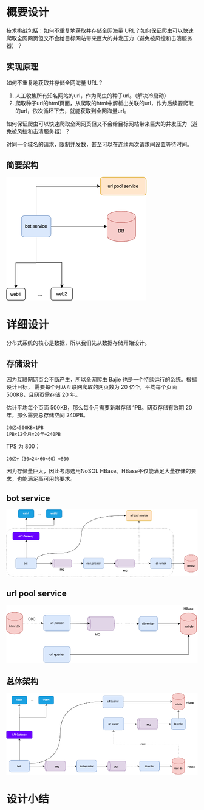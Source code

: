 # 概要设计
技术挑战包括：如何不重复地获取并存储全网海量 URL？如何保证爬虫可以快速爬取全网网页但又不会给目标网站带来巨大的并发压力（避免被风控和击溃服务器）？
## 实现原理
如何不重复地获取并存储全网海量 URL？
1. 人工收集所有知名网站的url，作为爬虫的种子url。（解决冷启动）
2. 爬取种子url的html页面，从爬取的html中解析出关联的url，作为后续要爬取的url，依次循环下去，就能获取到全网海量url。

如何保证爬虫可以快速爬取全网网页但又不会给目标网站带来巨大的并发压力（避免被风控和击溃服务器）？

对同一个域名的请求，限制并发数，甚至可以在连续两次请求间设置等待时间。

## 简要架构
![Resilience](./../pictures/bot/brief.drawio.png)

# 详细设计
分布式系统的核心是数据，所以我们先从数据存储开始设计。
## 存储设计
因为互联网网页会不断产生，所以全网爬虫 Bajie 也是一个持续运行的系统。根据设计目标， 需要每个月从互联网爬取的网页数为 20 亿个，平均每个页面 500KB，且网页需存储 20 年。

估计平均每个页面 500KB，那么每个月需要新增存储 1PB。网页存储有效期 20 年，那么需要总存储空间 240PB。
```shell
20亿×500KB=1PB
1PB×12个月×20年=240PB
```
TPS 为 800：
```shell
20亿÷（30×24×60×60）≈800
```
因为存储量巨大，因此考虑选用NoSQL HBase。HBase不仅能满足大量存储的要求，也能满足高可用的要求。

## bot service
![Resilience](./../pictures/bot/bot_service.drawio.png)

## url pool service

![Resilience](./../pictures/bot/url_pool.drawio.png)

## 总体架构
![Resilience](./../pictures/bot/final.drawio.png)

# 设计小结